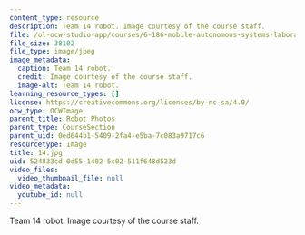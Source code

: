 ```yaml
---
content_type: resource
description: Team 14 robot. Image courtesy of the course staff.
file: /ol-ocw-studio-app/courses/6-186-mobile-autonomous-systems-laboratory-january-iap-2005/524833cd0d5514025c02511f648d523d_14.jpg
file_size: 38102
file_type: image/jpeg
image_metadata:
  caption: Team 14 robot.
  credit: Image courtesy of the course staff.
  image-alt: Team 14 robot.
learning_resource_types: []
license: https://creativecommons.org/licenses/by-nc-sa/4.0/
ocw_type: OCWImage
parent_title: Robot Photos
parent_type: CourseSection
parent_uid: 0ed644b1-5409-2fa4-e5ba-7c083a9717c6
resourcetype: Image
title: 14.jpg
uid: 524833cd-0d55-1402-5c02-511f648d523d
video_files:
  video_thumbnail_file: null
video_metadata:
  youtube_id: null
---
```

Team 14 robot. Image courtesy of the course staff.